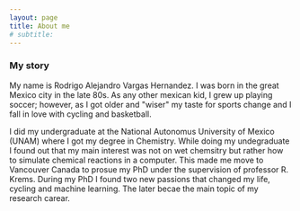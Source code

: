 ```yaml
---
layout: page
title: About me
# subtitle:
---
```

### My story

My name is Rodrigo Alejandro Vargas Hernandez. I was born in the great Mexico city in the late 80s.
As any other mexican kid, I grew up playing soccer; however, as I got older and "wiser" my taste for sports change and I fall in love with cycling and basketball.

I did my undergraduate at the National Autonomus University of Mexico (UNAM) where I got my degree in Chemistry. While doing my undegraduate I found out that my main interest was not on wet chemsitry but rather how to simulate chemical reactions in a computer.
This made me move to Vancouver Canada to prosue my PhD under the supervision of professor R. Krems. 
During my PhD I found two new passions that changed my life, cycling and machine learning. The later becae the main topic of my research carear. 



